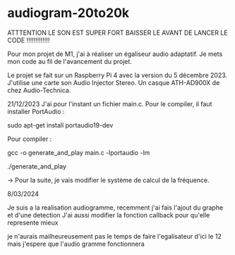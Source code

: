# audiogram-20to20k 


ATTTENTION LE SON EST SUPER FORT BAISSER LE AVANT DE LANCER LE CODE !!!!!!!!!!!!!

Pour mon projet de M1, j'ai à réaliser un égaliseur audio adaptatif. Je mets mon code au fil de l'avancement du projet.

Le projet se fait sur un Raspberry Pi 4 avec la version du 5 décembre 2023.
J'utilise une carte son Audio Injector Stereo.
Un casque ATH-AD900X de chez Audio-Technica.

21/12/2023
J'ai pour l'instant un fichier main.c.
Pour le compiler, il faut installer PortAudio :

sudo apt-get install portaudio19-dev

Pour compiler :

gcc -o generate_and_play main.c -lportaudio -lm

./generate_and_play

-> Pour la suite, je vais modifier le système de calcul de la fréquence.

8/03/2024

Je suis a la realisation audiogramme, recemment j'ai fais l'ajout du graphe et d'une detection
J'ai aussi modifier la fonction callback pour qu'elle represente mieux 

je n'aurais mailheureusement pas le temps de faire l'egalisateur d'ici le 12 mais j'espere que l'audio gramme fonctionnera


